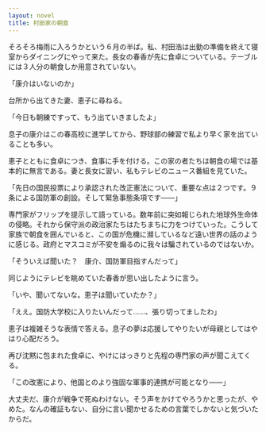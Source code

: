 ```yaml
---
layout: novel
title: 村田家の朝食
---
```


そろそろ梅雨に入ろうかという６月の半ば。私、村田浩は出勤の準備を終えて寝室からダイニングにやって来た。長女の春香が先に食卓についている。テーブルには３人分の朝食しか用意されていない。

「康介はいないのか」

台所から出てきた妻、恵子に尋ねる。

「今日も朝練ですって、もう出ていきましたよ」

息子の康介はこの春高校に進学してから、野球部の練習で私より早く家を出ていることも多い。

恵子とともに食卓につき、食事に手を付ける。この家の者たちは朝食の場では基本的に無言である。妻と長女に習い、私もテレビのニュース番組を見ていた。

「先日の国民投票により承認された改正憲法について、重要な点は２つです。９条による国防軍の創設。そして緊急事態条項です――」

専門家がフリップを提示して語っている。数年前に突如報じられた地球外生命体の侵略。それから保守派の政治家たちはたちまちに力をつけていった。こうして家族で朝食を囲んでいると、この国が危機に瀕しているなど遠い世界の話のように感じる。政府とマスコミが不安を煽るのに我々は騙されているのではないか。

「そういえば聞いた？　康介、国防軍目指すんだって」

同じようにテレビを眺めていた春香が思い出したように言う。

「いや、聞いてないな。恵子は聞いていたか？」

「ええ。国防大学校に入りたいんだって……、張り切ってましたわ」

恵子は複雑そうな表情で答える。息子の夢は応援してやりたいが母親としてはやはり心配だろう。

再び沈黙に包まれた食卓に、やけにはっきりと先程の専門家の声が聞こえてくる。

「この改憲により、他国とのより強固な軍事的連携が可能となり――」

大丈夫だ、康介が戦争で死ぬわけない。そう声をかけてやろうかと思ったが、やめた。なんの確証もない、自分に言い聞かせるための言葉でしかないと気づいたからだ。
